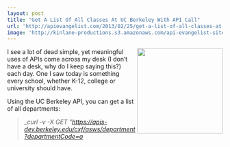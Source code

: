 ```yaml
---
layout: post
title: "Get A List Of All Classes At UC Berkeley With API Call"
url: 'http://apievangelist.com/2013/02/25/get-a-list-of-all-classes-at-uc-berkeley-with-api-call/'
image: 'http://kinlane-productions.s3.amazonaws.com/api-evangelist-site/blog/berkeley-api-central.png'
---
```


[<img class="c1" src="https://s3.amazonaws.com/kinlane-productions/api-evangelist/university/uc-berkeley/berkeley-api-central.png" alt="" width="200" align="right" />][1]

I see a lot of dead simple, yet meaningful uses of APIs come across my desk (I don’t have a desk, why do I keep saying this?) each day. One I saw today is something every school, whether K-12, college or university should have.

Using the UC Berkeley API, you can get a list of all departments:

> __curl -v -X GET "https://apis-dev.berkeley.edu/cxf/asws/department?departmentCode=a_

   [1]: https://developer.berkeley.edu/

